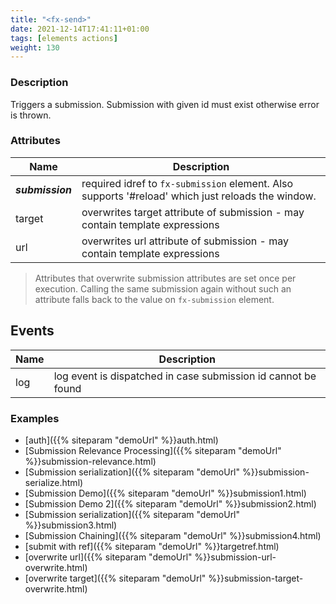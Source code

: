 ```yaml
---
title: "<fx-send>"
date: 2021-12-14T17:41:11+01:00
tags: [elements actions]
weight: 130
---
```


### Description

Triggers a submission. Submission with given id must exist otherwise
error is thrown.

### Attributes

| Name | Description                                                                                       | 
|------|---------------------------------------------------------------------------------------------------| 
| ***submission*** | required idref to `fx-submission` element. Also supports '#reload' which just reloads the window. |
| target | overwrites target attribute of submission - may contain template expressions |
| url | overwrites url attribute of submission - may contain template expressions |

> Attributes that overwrite submission attributes are set once per execution. Calling the same submission again without such an attribute falls back to the value on `fx-submission` element.  


## Events

| Name | Description                                                                                       | 
|------|---------------------------------------------------------------------------------------------------| 
| log | log event is dispatched in case submission id cannot be found |

### Examples

* [auth]({{% siteparam "demoUrl" %}}auth.html)
* [Submission Relevance Processing]({{% siteparam "demoUrl" %}}submission-relevance.html)
* [Submission serialization]({{% siteparam "demoUrl" %}}submission-serialize.html)
* [Submission Demo]({{% siteparam "demoUrl" %}}submission1.html)
* [Submission Demo 2]({{% siteparam "demoUrl" %}}submission2.html)
* [Submission serialization]({{% siteparam "demoUrl" %}}submission3.html)
* [Submission Chaining]({{% siteparam "demoUrl" %}}submission4.html)
* [submit with ref]({{% siteparam "demoUrl" %}}targetref.html)
* [overwrite url]({{% siteparam "demoUrl" %}}submission-url-overwrite.html)
* [overwrite target]({{% siteparam "demoUrl" %}}submission-target-overwrite.html)



